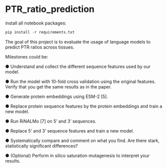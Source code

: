 # PTR_ratio_prediction

install all notebook packages:

```python
pip install -r requirements.txt
```

The goal of this project is to evaluate the usage of language models to predict PTR ratios across tissues.

Milestones could be:

●	Understand and collect the different sequence features used by our model.

●	Run the model with 10-fold cross validation using the original features. Verify that you get the same results as in the paper.

●	Generate protein embeddings using ESM-2 [5].

●	Replace protein sequence features by the protein embeddings and train a new model.

●	Run RiNALMo [7] on 5’ and 3’ sequences. 

●	Replace 5’ and 3’ sequence features and train a new model.

●	Systematically compare and comment on what you find. Are there stark, statistically significant differences?

●	(Optional) Perform in silico saturation mutagenesis to interpret your results.

